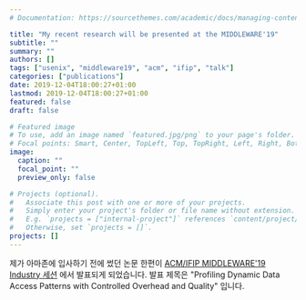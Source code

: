 ```yaml
---
# Documentation: https://sourcethemes.com/academic/docs/managing-content/

title: "My recent research will be presented at the MIDDLEWARE'19"
subtitle: ""
summary: ""
authors: []
tags: ["usenix", "middleware19", "acm", "ifip", "talk"]
categories: ["publications"]
date: 2019-12-04T18:00:27+01:00
lastmod: 2019-12-04T18:00:27+01:00
featured: false
draft: false

# Featured image
# To use, add an image named `featured.jpg/png` to your page's folder.
# Focal points: Smart, Center, TopLeft, Top, TopRight, Left, Right, BottomLeft, Bottom, BottomRight.
image:
  caption: ""
  focal_point: ""
  preview_only: false

# Projects (optional).
#   Associate this post with one or more of your projects.
#   Simply enter your project's folder or file name without extension.
#   E.g. `projects = ["internal-project"]` references `content/project/deep-learning/index.md`.
#   Otherwise, set `projects = []`.
projects: []
---
```


제가 아마존에 입사하기 전에 썼던 논문 한편이 [ACM/IFIP MIDDLEWARE'19 Industry
세션](https://2019.middleware-conference.org/acceptedIndustry.html) 에서
발표되게 되었습니다.  발표 제목은 "Profiling Dynamic Data Access Patterns with
Controlled Overhead and Quality" 입니다.
